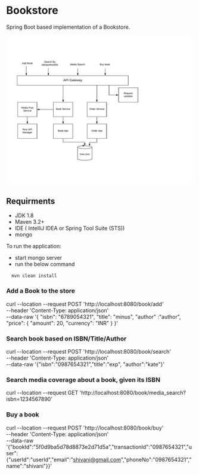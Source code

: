 # Bookstore #

Spring Boot based implementation of a Bookstore.

![Book Store Flow](/docs/flow1.png "Book Store Flow")

## Requirments

* JDK 1.8
* Maven 3.2+
* IDE ( IntelliJ IDEA or Spring Tool Suite (STS))
* mongo

To run the application:

* start mongo server
* run the below command

```
  mvn clean install
```

### Add a Book to the store
curl --location --request POST 'http://localhost:8080/book/add' \
--header 'Content-Type: application/json' \
--data-raw '{
    "isbn": "6789054321",
    "title": "minus",
    "author" :"author",
    "price": {
        "amount": 20,
        "currency": "INR"
    }
}'

### Search book based on ISBN/Title/Author
curl --location --request POST 'http://localhost:8080/book/search' \
--header 'Content-Type: application/json' \
--data-raw '{"isbn":"0987654321","title":"exp", "author":"kate"}'

### Search media coverage about a book, given its ISBN
curl --location --request GET 'http://localhost:8080/book/media_search?isbn=1234567890'

### Buy a book
curl --location --request POST 'http://localhost:8080/book/buy' \
--header 'Content-Type: application/json' \
--data-raw '{"bookId":"5f0d9ba5d78d8873e2d71d5a","transactionId":"0987654321","user":{"userId":"userId","email":"shivani@gmail.com","phoneNo":"0987654321","name":"shivani"}}'